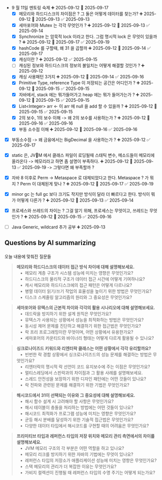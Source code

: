 

- 9 월 11일 멘토링 숙제 ➕ 2025-09-12 📅 2025-09-17
	- [x] 메모리와 하드디스크의 차이점은 ? 그 둘은 어떻게 데이터를 찾는가? ➕ 2025-09-12 📅 2025-09-13 ✅ 2025-09-13
	- [x] 세마포어와 Mutex 는 각각 무엇인가 ? ➕ 2025-09-12 📅 2025-09-13 ✅ 2025-09-14
	- [x] Synchronize 는 암묵적 lock 이라고 한다. 그럼 명시적 lock 은 무엇이 있을까 ? ➕ 2025-09-12 📅 2025-09-17 ✅ 2025-09-19
	- [x] hashCode 를 구할때, 왜 31 을 곱할까 ➕ 2025-09-12 📅 2025-09-14 ✅ 2025-09-17
	- [x] 캐싱이란 ? ➕ 2025-09-12 ✅ 2025-09-15
	- [ ] 캐싱된 정보와 하드디스크의 정보의 불일치는 어떻게 해결할 것인가 ? ➕ 2025-09-12 
	- [x] 캐싱 사용패턴 3가지 ➕ 2025-09-12 📅 2025-09-14 ✅ 2025-09-16
	- [x] Primitive Type, reference Type 이 저장되는 공간은 어디인가 ? ➕ 2025-09-12 📅 2025-09-15 ✅ 2025-09-15
	- [x] 자바에서, stack 에는 뭐가들어가고 heap 에는 뭐가 들어가는가 ? ➕ 2025-09-12 📅 2025-09-15 ✅ 2025-09-15
	- [x] List\<Integer> arr <- 이 arr 에 null 을 add 할 수 있을까 ? ➕ 2025-09-12 📅 2025-09-15 ✅ 2025-09-15
	- [x] 2의 보수, 1의 보수 이해 -> 왜 2의 보수를 사용하는가 ? ➕ 2025-09-12 📅 2025-09-16 ✅ 2025-09-16
	- [x] 부동 소수점 이해 ➕ 2025-09-12 📅 2025-09-16 ✅ 2025-09-16

- [x] 부동소수점 -> 왜 금융에서는 BigDecimal 을 사용하는가 ? ➕ 2025-09-12 ✅ 2025-09-17

- [x] static 은, JVM 에서 클래스 파일이 로딩될때 스태틱 변수, 메소드들이 메모리에 올라온다 -> 메모리라고 하면 좀 설명이 부족하다. ➕ 2025-09-12 📅 2025-09-13 ✅ 2025-09-19
      -> 그렇다면 왜 부족할까 ? 

- [x] 자바 8 이후로 Perm -> Metaspace 로 대체되었다고 한다. Metaspace ? 가 뭐지 ? Perm 이 대체된게 맞나 ? ➕ 2025-09-12 📅 2025-09-17 ✅ 2025-09-19
- [x] minor gc 는 full gc 보다 크기도 작지만 방식이 달라 더 빠르다고 한다. 방식이 뭐가 어떻게 다른가 ? ➕ 2025-09-12 📅 2025-09-13 ✅ 2025-09-14
- [x] 프로세스와 쓰레드의 차이는 ? 그걸 알기 위해, 프로세스는 무엇이고, 쓰레드는 무엇인가 ? ➕ 2025-09-12 📅 2025-09-15 ✅ 2025-09-16
- [ ] Java Generic, wildcard 추가 공부 ➕ 2025-09-13 

## Questions by AI summarizing

### 

오늘 내용에 맞춰진 질문들

> **메모리와 하드디스크의 데이터 접근 방식 차이에 대해 설명해보세요.**  
>    •  메모리 계층 구조가 시스템 성능에 미치는 영향은 무엇인가요?  
>    •  하드디스크의 물리적 구조가 데이터 접근 시간에 어떻게 기여하나요?  
>    •  캐시 메모리와 하드디스크에의 접근 패턴은 어떻게 다르나요?  
>    •  병렬 데이터 읽기/쓰기 작업의 효율성을 높이기 위한 방법은 무엇인가요?  
>    •  디스크 스케줄링 알고리즘의 원리와 그 중요성은 무엇인가요?

> **세마포어와 뮤텍스의 근본적 차이와 각각의 활용 시나리오에 대해 설명해보세요.**  
>    •  데드락을 방지하기 위한 설계 원칙은 무엇인가요?  
>    •  뮤텍스가 사용되는 상황에서 성능을 최적화하는 방법은 무엇인가요?  
>    •  동시성 제어 문제를 진단하고 해결하기 위한 접근법은 무엇인가요?  
>    •  락 프리 프로그래밍이란 무엇이며, 어떤 상황에서 유용한가요?  
>    •  세마포어의 카운티드와 바이너리 형태는 어떻게 다르게 활용될 수 있나요?

> **싱크로나이즈드 키워드와 리엔터락 클래스는 어떤 상황에서 각각 유리할까요?**  
>    •  빈번한 락 경합 상황에서 싱크로나이즈드의 성능 문제를 해결하는 방법은 무엇인가요?  
>    •  리엔터락의 명시적 락 선언이 코드 유지보수에 주는 이점은 무엇인가요?  
>    •  멀티스레딩에서 스핀락과의 차이점과 그 활용 사례를 설명해보세요.  
>    •  스레드 안전성을 보장하기 위한 디자인 패턴에는 어떤 것들이 있나요?  
>    •  락 전파와 관련된 문제를 해결하기 위한 기법은 무엇인가요?

> **해시코드에서 31이 선택되는 이유와 그 중요성에 대해 설명해보세요.**  
>    •  해시 함수 설계 시 고려해야 할 사항은 무엇인가요?  
>    •  해시 테이블이 충돌을 처리하는 방법에는 어떤 것들이 있나요?  
>    •  해시코드 최적화가 프로그램 성능에 미치는 영향은 무엇인가요?  
>    •  균등 해시 분배를 달성하기 위한 기술적 접근법은 무엇인가요?  
>    •  다양한 데이터 타입에서 해시코드를 구현할 때의 어려움은 무엇인가요?

> **프리미티브 타입과 레퍼런스 타입의 저장 위치와 메모리 관리 측면에서의 차이를 설명해보세요.**  
>    •  JVM 메모리 구조의 각 부분은 어떤 역할을 하고 있나요?  
>    •  메모리 리크를 방지하기 위한 자바의 기법에는 무엇이 있나요?  
>    •  레퍼런스 타입의 저장소가 애플리케이션 성능에 미치는 영향은 무엇인가요?  
>    •  스택 메모리의 관리가 더 복잡한 이유는 무엇인가요?  
>    •  가비지 컬렉션이 진행될 때 레퍼런스 타입의 수명 주기는 어떻게 되는가요?